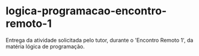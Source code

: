 # logica-programacao-encontro-remoto-1
Entrega da atividade solicitada pelo tutor, durante o 'Encontro Remoto 1', da matéria lógica de programação.
